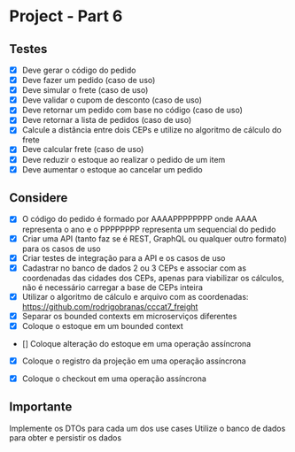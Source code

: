 # Project - Part 6
## Testes
- [x] Deve gerar o código do pedido
- [x] Deve fazer um pedido (caso de uso)
- [x] Deve simular o frete (caso de uso)
- [x] Deve validar o cupom de desconto (caso de uso)
- [X] Deve retornar um pedido com base no código (caso de uso)
- [X] Deve retornar a lista de pedidos (caso de uso)
- [X] Calcule a distância entre dois CEPs e utilize no algoritmo de cálculo do frete
- [X] Deve calcular frete (caso de uso)
- [X] Deve reduzir o estoque ao realizar o pedido de um item
- [X] Deve aumentar o estoque ao cancelar um pedido

## Considere
- [x] O código do pedido é formado por AAAAPPPPPPPP onde AAAA representa o ano e o PPPPPPPP representa um sequencial do pedido
- [x] Criar uma API (tanto faz se é REST, GraphQL ou qualquer outro formato) para os casos de uso
- [x] Criar testes de integração para a API e os casos de uso
- [X] Cadastrar no banco de dados 2 ou 3 CEPs e associar com as coordenadas das cidades dos CEPs, apenas para viabilizar os cálculos, não é necessário carregar a base de CEPs inteira
- [X] Utilizar o algoritmo de cálculo e arquivo com as coordenadas: https://github.com/rodrigobranas/cccat7_freight
- [X] Separar os bounded contexts em microserviços diferentes
- [X] Coloque o estoque em um bounded context
- [] Coloque alteração do estoque em uma operação assíncrona
- [X] Coloque o registro da projeção em uma operação assíncrona
- [X] Coloque o checkout em uma operação assíncrona


## Importante
Implemente os DTOs para cada um dos use cases
Utilize o banco de dados para obter e persistir os dados
